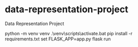 # data-representation-project
Data Representation Project

python -m venv venv
.\venv\scripts\activate.bat
pip install -r requirements.txt
set FLASK_APP=app.py
flask run
